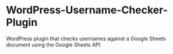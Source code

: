 # WordPress-Username-Checker-Plugin
WordPress plugin that checks usernames against a Google Sheets document using the Google Sheets API.
